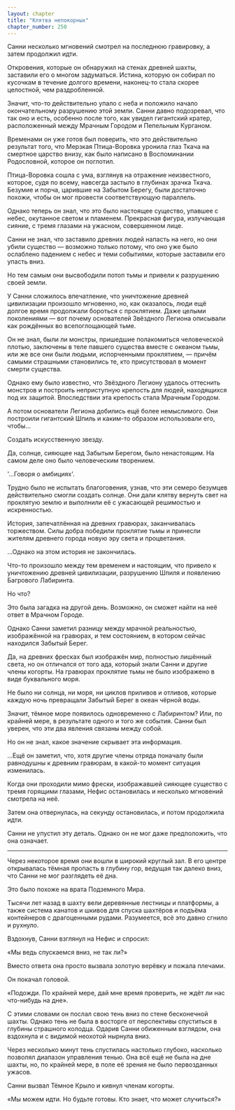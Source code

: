 ```yaml
---
layout: chapter
title: "Клятва непокорных"
chapter_number: 250
---
```


Санни несколько мгновений смотрел на последнюю гравировку, а затем продолжил идти.

Откровения, которые он обнаружил на стенах древней шахты, заставили его о многом задуматься. Истина, которую он собирал по кусочкам в течение долгого времени, наконец-то стала скорее целостной, чем раздробленной.

Значит, что-то действительно упало с неба и положило начало окончательному разрушению этой земли. Санни давно подозревал, что так оно и есть, особенно после того, как увидел гигантский кратер, расположенный между Мрачным Городом и Пепельным Курганом.

Временами он уже готов был поверить, что это действительно результат того, что Мерзкая Птица-Воровка уронила глаз Ткача на смертное царство внизу, как было написано в Воспоминании Родословной, которое он поглотил.

Птица-Воровка сошла с ума, взглянув на отражение неизвестного, которое, судя по всему, навсегда застыло в глубинах зрачка Ткача. Безумие и порча, царившие на Забытом Берегу, были достаточно похожи, чтобы он мог провести соответствующую параллель.

Однако теперь он знал, что это было настоящее существо, упавшее с небес, окутанное светом и пламенем. Прекрасная фигура, излучающая сияние, с тремя глазами на ужасном, совершенном лице.

Санни не знал, что заставило древних людей напасть на него, но они убили существо — возможно только потому, что оно уже было ослаблено падением с небес и теми событиями, которые заставили его упасть вниз.

Но тем самым они высвободили потоп тьмы и привели к разрушению своей земли.

У Санни сложилось впечатление, что уничтожение древней цивилизации произошло мгновенно, но, как оказалось, люди ещё долгое время продолжали бороться с проклятием. Даже целыми поколениями — вот почему основателей Звёздного Легиона описывали как рождённых во всепоглощающей тьме.

Он не знал, были ли монстры, пришедшие полакомиться человеческой плотью, заключены в теле павшего существа вместе с океаном тьмы, или же все они были людьми, испорченными проклятием, — причём самыми страшными становились те, кто присутствовал в момент смерти существа.

Однако ему было известно, что Звёздного Легиону удалось оттеснить монстров и построить неприступную крепость для людей, находящихся под их защитой. Впоследствии эта крепость стала Мрачным Городом.

А потом основатели Легиона добились ещё более немыслимого. Они построили гигантский Шпиль и каким-то образом использовали его, чтобы...

Создать искусственную звезду.

Да, солнце, сияющее над Забытым Берегом, было ненастоящим. На самом деле оно было человеческим творением.

'...Говоря о амбициях'.

Трудно было не испытать благоговения, узнав, что эти семеро безумцев действительно смогли создать солнце. Они дали клятву вернуть свет на проклятую землю и выполнили её с ужасающей решимостью и искренностью.

История, запечатлённая на древних гравюрах, заканчивалась торжеством. Силы добра победили проклятие тьмы и принесли жителям древнего города новую эру света и процветания.

...Однако на этом история не закончилась.

Что-то произошло между тем временем и настоящим, что привело к уничтожению древней цивилизации, разрушению Шпиля и появлению Багрового Лабиринта.

Но что?

Это была загадка на другой день. Возможно, он сможет найти на неё ответ в Мрачном Городе.

Однако Санни заметил разницу между мрачной реальностью, изображённой на гравюрах, и тем состоянием, в котором сейчас находился Забытый Берег.

Да, на древних фресках был изображён мир, полностью лишённый света, но он отличался от того ада, который знали Санни и другие члены когорты. На гравюрах проклятие тьмы не было изображено в виде буквального моря.

Не было ни солнца, ни моря, ни циклов приливов и отливов, которые каждую ночь превращали Забытый Берег в океан чёрной воды.

Значит, тёмное море появилось одновременно с Лабиринтом? Или, по крайней мере, в результате одного и того же события. Санни был уверен, что эти два явления связаны между собой.

Но он не знал, какое значение скрывает эта информация.

...Ещё он заметил, что, хотя другие члены отряда поначалу были равнодушны к древним гравюрам, в какой-то момент ситуация изменилась.

Когда они проходили мимо фрески, изображавшей сияющее существо с тремя горящими глазами, Нефис остановилась и несколько мгновений смотрела на неё.

Затем она отвернулась, на секунду остановилась, и потом продолжила идти.

Санни не упустил эту деталь. Однако он не мог даже предположить, что она означает.

***

Через некоторое время они вошли в широкий круглый зал. В его центре открывалась тёмная пропасть в глубину гор, ведущая так далеко вниз, что Санни не мог разглядеть её дна.

Это было похоже на врата Подземного Мира.

Тысячи лет назад в шахту вели деревянные лестницы и платформы, а также система канатов и шкивов для спуска шахтёров и подъёма контейнеров с драгоценными рудами. Разумеется, всё это давно сгнило и рухнуло.

Вздохнув, Санни взглянул на Нефис и спросил:

«Мы ведь спускаемся вниз, не так ли?»

Вместо ответа она просто вызвала золотую верёвку и пожала плечами.

Он покачал головой.

«Подожди. По крайней мере, дай мне время проверить, не ждёт ли нас что-нибудь на дне».

С этими словами он послал свою тень вниз по стене бесконечной шахты. Однако тень не была в восторге от перспективы спуститься в глубины страшного колодца. Одарив Санни обиженным взглядом, она вздохнула и с видимой неохотой нырнула вниз.

Через несколько минут тень спустилась настолько глубоко, насколько позволял диапазон управления тенью. Она всё ещё не была на дне шахты, но, по крайней мере, в поле её зрения не было первозданных ужасов.

Санни вызвал Тёмное Крыло и кивнул членам когорты.

«Мы можем идти. Но будьте готовы. Кто знает, что может случиться?»